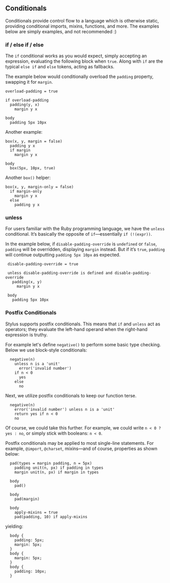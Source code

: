 
## Conditionals

 Conditionals provide control flow to a language which is otherwise static, providing conditional imports, mixins, functions, and more. The examples below are simply examples, and not recommended :)

### if / else if / else

 The `if` conditional works as you would expect, simply accepting an expression, evaluating the following block when `true`. Along with `if` are the typical `else if` and `else` tokens, acting as fallbacks.
 
 The example below would conditionally overload the `padding` property, swapping it for `margin`.

    overload-padding = true

    if overload-padding
      padding(y, x)
        margin y x

    body
      padding 5px 10px

Another example:

    box(x, y, margin = false)
      padding y x
      if margin
        margin y x

    body
      box(5px, 10px, true)

Another `box()` helper:

    box(x, y, margin-only = false)
      if margin-only
        margin y x
      else
        padding y x

### unless

 For users familiar with the Ruby programming language, we have the `unless` conditional. It’s basically the opposite of `if`—essentially `if (!(expr))`.

In the example below, if `disable-padding-override` is `undefined` or `false`, `padding` will be overridden, displaying `margin` instead. But if it’s `true`, `padding` will continue outputting `padding 5px 10px` as expected.

     disable-padding-override = true

     unless disable-padding-override is defined and disable-padding-override
       padding(x, y)
         margin y x

     body
       padding 5px 10px

### Postfix Conditionals

  Stylus supports postfix conditionals. This means that `if` and `unless` act as operators; they evaluate the left-hand operand when the right-hand expression is truthy.
  
  
  For example let's define `negative()` to perform some basic type checking. Below we use block-style conditionals:
  
      negative(n)
        unless n is a 'unit'
          error('invalid number')
        if n < 0
          yes
        else
          no

  Next, we utilize postfix conditionals to keep our function terse.

      negative(n)
        error('invalid number') unless n is a 'unit'
        return yes if n < 0
        no

  Of course, we could take this further.  For example, we could write `n < 0 ? yes : no`, or simply stick with booleans: `n < 0`.

  Postfix conditionals may be applied to most single-line statements. For example, `@import`, `@charset`, mixins—and of course, properties as shown below:
  
  
      pad(types = margin padding, n = 5px)
        padding unit(n, px) if padding in types
        margin unit(n, px) if margin in types

      body
        pad()

      body
        pad(margin)

      body
        apply-mixins = true
        pad(padding, 10) if apply-mixins

yielding:

      body {
        padding: 5px;
        margin: 5px;
      }
      body {
        margin: 5px;
      }
      body {
        padding: 10px;
      }

